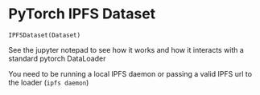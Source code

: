 # PyTorch IPFS Dataset

`IPFSDataset(Dataset)`


See the jupyter notepad to see how it works and how it interacts with a standard pytorch DataLoader

You need to be running a local IPFS daemon or passing a valid IPFS url to the loader (`ipfs daemon`)
